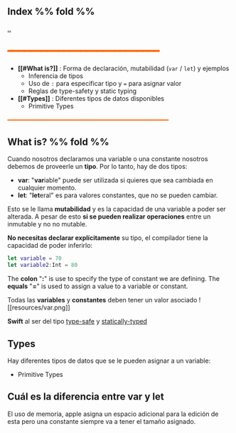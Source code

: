 ## Index %% fold %%
[..](obsidian://open?vault=Swift&file=LEARNING%2FSWIFTUI%2F%E4%B8%80%20Introducci%C3%B3n%20a%20SwiftUI%2F%E4%B8%80%20INDEX%20%E4%B8%80)
## <span style="color:#ff6600">━━━━━━━━━━━━━━━━━━━━━━━━━━━</span>

- **[[#What is?]]** : Forma de declaración, mutabilidad (`var` / `let`) y ejemplos  
    - Inferencia de tipos  
    - Uso de `:` para especificar tipo y `=` para asignar valor  
    - Reglas de type-safety y static typing  
- **[[#Types]]** : Diferentes tipos de datos disponibles  
    - Primitive Types

<span style="color:#ff6600">━━━━━━━━━━━━━━━━━━━━━━━━━━━━━━━━━━━━━━━━━━━</span>

## What is? %% fold %% 
Cuando nosotros declaramos una variable o una constante nosotros debemos de proveerle un **tipo**.
Por lo tanto, hay de dos tipos:
- **var**: "**var**iable" puede ser utilizada si quieres que sea cambiada en cualquier momento.
- **let**: "**let**eral" es para valores constantes, que no se pueden cambiar.

Esto se le llama **mutabilidad** y es la capacidad de una variable a poder ser alterada. A pesar de esto **si se pueden realizar operaciones** entre un inmutable y no no mutable.

**No necesitas declarar explícitamente** su tipo, el compilador tiene la capacidad de poder inferirlo:
```swift
let variable = 70
let variable2:Int = 80 
```

The **colon** "**:**" is use to specify the type of constant we are defining.
The **equals** "**=**" is used to assign a value to a variable or constant.

Todas las **variables** y **constantes** deben tener un valor asociado
![[resources/var.png]]

**Swift** al ser del tipo [type-safe](obsidian://open?vault=Develop&file=Compilaci%C3%B3n%2FType-safe) y [statically-typed](obsidian://open?vault=Develop&file=Compilaci%C3%B3n%2FStatically-typed) 
## Types
Hay diferentes tipos de datos que se le pueden asignar a un variable:
- Primitive Types

## Cuál es la diferencia entre var y let
El uso de memoria, apple asigna un espacio adicional para la edición de esta pero una constante siempre va a tener el tamaño asignado.